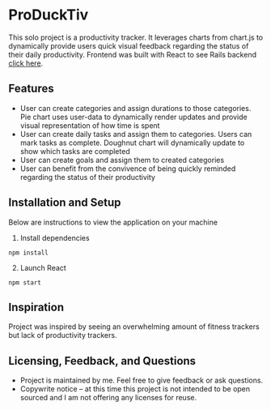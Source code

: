 # ProDuckTiv

This solo project is a productivity tracker. It leverages charts from chart.js to dynamically provide users quick visual feedback regarding the status of their daily productivity. Frontend was built with React to see Rails backend [click here]().

## Features

* User can create categories and assign durations to those categories. Pie chart uses user-data to dynamically render updates and provide visual representation of how time is spent
* User can create daily tasks and assign them to categories. Users can mark tasks as complete. Doughnut chart will dynamically update to show which tasks are completed
* User can create goals and assign them to created categories
* User can benefit from the convivence of being quickly reminded regarding the status of their productivity

## Installation and Setup
Below are instructions to view the application on your machine

1. Install dependencies 
```
npm install
```
2. Launch React
```
npm start
```

## Inspiration
Project was inspired by seeing an overwhelming amount of fitness trackers but lack of productivity trackers.

## Licensing, Feedback, and Questions
* Project is maintained by me. Feel free to give feedback or ask questions.
* Copywrite notice – at this time this project is not intended to be open sourced and I am not offering any licenses for reuse.